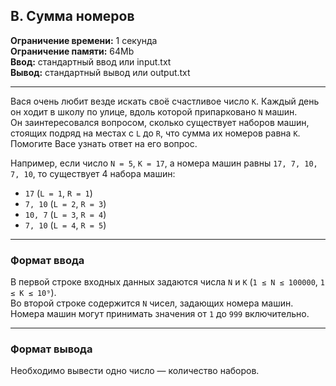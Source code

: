 ## B. Сумма номеров

**Ограничение времени:** 1 секунда  
**Ограничение памяти:** 64Mb  
**Ввод:** стандартный ввод или input.txt  
**Вывод:** стандартный вывод или output.txt

---

Вася очень любит везде искать своё счастливое число `K`. Каждый день он ходит в школу по улице, вдоль которой припарковано `N` машин.  
Он заинтересовался вопросом, сколько существует наборов машин, стоящих подряд на местах с `L` до `R`, что сумма их номеров равна `K`.  
Помогите Васе узнать ответ на его вопрос.

Например, если число `N = 5`, `K = 17`, а номера машин равны `17, 7, 10, 7, 10`, то существует 4 набора машин:

- `17` (`L = 1`, `R = 1`)  
- `7, 10` (`L = 2`, `R = 3`)  
- `10, 7` (`L = 3`, `R = 4`)  
- `7, 10` (`L = 4`, `R = 5`)

---

### Формат ввода

В первой строке входных данных задаются числа `N` и `K` (`1 ≤ N ≤ 100000`, `1 ≤ K ≤ 10⁹`).  
Во второй строке содержится `N` чисел, задающих номера машин.  
Номера машин могут принимать значения от `1` до `999` включительно.

---

### Формат вывода

Необходимо вывести одно число — количество наборов.